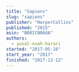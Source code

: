 ```yaml
---
title: "Sapiens"
slug: "sapiens"
publisher: "HarperCollins"
published: "2015"
asin: "B00ICN066A"
authors:
  - yuval-noah-harari
started: "2017-05-16"
start_year: "2017"
finished: "2017-12-12"
---
```

